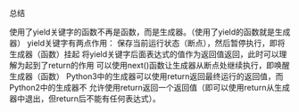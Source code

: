 总结

使用了yield关键字的函数不再是函数，而是生成器。（使用了yield的函数就是生成器）
yield关键字有两点作用：
保存当前运行状态（断点），然后暂停执行，即将生成器（函数）挂起
将yield关键字后面表达式的值作为返回值返回，此时可以理解为起到了return的作用
可以使用next()函数让生成器从断点处继续执行，即唤醒生成器（函数）
Python3中的生成器可以使用return返回最终运行的返回值，而Python2中的生成器不
允许使用return返回一个返回值（即可以使用return从生成器中退出，但return后不能有任何表达式）。